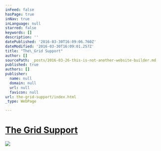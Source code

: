 ```yaml
---
inFeed: false
hasPage: true
inNav: true
inLanguage: null
starred: false
keywords: []
description: ''
datePublished: '2016-03-30T16:09:06.760Z'
dateModified: '2016-03-30T16:09:01.257Z'
title: "The\_Grid Support"
author: []
sourcePath: _posts/2016-03-26-this-is-not-another-website-builder.md
published: true
authors: []
publisher:
  name: null
  domain: null
  url: null
  favicon: null
url: the-grid-support/index.html
_type: WebPage

---
```

# [The Grid Support][0]
![](https://the-grid-user-content.s3-us-west-2.amazonaws.com/2011e349-2c2a-4554-b8b9-79616fc03fcc.png)

[0]: https://thegrid.ai/thegridsupport/